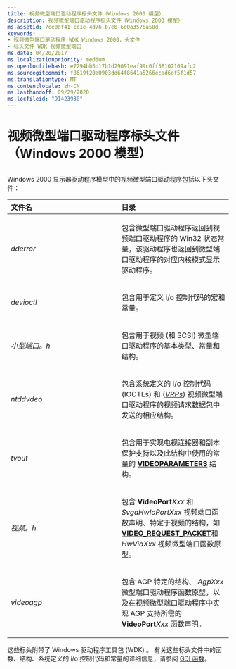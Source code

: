 ```yaml
---
title: 视频微型端口驱动程序标头文件（Windows 2000 模型）
description: 视频微型端口驱动程序标头文件（Windows 2000 模型）
ms.assetid: 7ce0df41-ce1e-4d76-b7e8-6d0a3576a58d
keywords:
- 视频微型端口驱动程序 WDK Windows 2000，头文件
- 标头文件 WDK 视频微型端口
ms.date: 04/20/2017
ms.localizationpriority: medium
ms.openlocfilehash: e7294bb5d17b1d29091eaf99c0ff58102109afc2
ms.sourcegitcommit: f8619f20a0903dd64f8641a5266ecad6df5f1d57
ms.translationtype: MT
ms.contentlocale: zh-CN
ms.lasthandoff: 09/29/2020
ms.locfileid: "91423930"
---
```

# <a name="video-miniport-driver-header-files-windows-2000-model"></a>视频微型端口驱动程序标头文件（Windows 2000 模型）


## <span id="ddk_video_miniport_driver_header_files_windows_2000_model__gg"></span><span id="DDK_VIDEO_MINIPORT_DRIVER_HEADER_FILES_WINDOWS_2000_MODEL__GG"></span>


Windows 2000 显示器驱动程序模型中的视频微型端口驱动程序包括以下头文件：

<table>
<colgroup>
<col width="50%" />
<col width="50%" />
</colgroup>
<thead>
<tr class="header">
<th align="left">文件名</th>
<th align="left">目录</th>
</tr>
</thead>
<tbody>
<tr class="odd">
<td align="left"><p><em>dderror</em></p></td>
<td align="left"><p>包含微型端口驱动程序返回到视频端口驱动程序的 Win32 状态常量，该驱动程序也返回到微型端口驱动程序的对应内核模式显示驱动程序。</p></td>
</tr>
<tr class="even">
<td align="left"><p><em>devioctl</em></p></td>
<td align="left"><p>包含用于定义 i/o 控制代码的宏和常量。</p></td>
</tr>
<tr class="odd">
<td align="left"><p><em>小型端口。h</em></p></td>
<td align="left"><p>包含用于视频 (和 SCSI) 微型端口驱动程序的基本类型、常量和结构。</p></td>
</tr>
<tr class="even">
<td align="left"><p><em>ntddvdeo</em></p></td>
<td align="left"><p>包含系统定义的 i/o 控制代码 (IOCTLs) 和 (<a href="/windows-hardware/drivers/#wdkgloss-video-request-packet--vrp-" data-raw-source="&lt;em&gt;VRPs&lt;/em&gt;"><em>VRPs</em></a>) 视频微型端口驱动程序的视频请求数据包中发送的相应结构。</p></td>
</tr>
<tr class="odd">
<td align="left"><p><em>tvout</em></p></td>
<td align="left"><p>包含用于实现电视连接器和副本保护支持以及此结构中使用的常量的 <a href="/windows/win32/api/tvout/ns-tvout-videoparameters" data-raw-source="[&lt;strong&gt;VIDEOPARAMETERS&lt;/strong&gt;](/windows/win32/api/tvout/ns-tvout-_videoparameters)"><strong>VIDEOPARAMETERS</strong></a> 结构。</p></td>
</tr>
<tr class="even">
<td align="left"><p><em>视频。h</em></p></td>
<td align="left"><p>包含 <strong>VideoPort</strong><em>Xxx</em> 和 <em>SvgaHwIoPortXxx</em> 视频端口函数声明、特定于视频的结构，如 <a href="/windows-hardware/drivers/ddi/video/ns-video-_video_request_packet" data-raw-source="[&lt;strong&gt;VIDEO_REQUEST_PACKET&lt;/strong&gt;](/windows-hardware/drivers/ddi/video/ns-video-_video_request_packet)"><strong>VIDEO_REQUEST_PACKET</strong></a>和 <em>HwVidXxx</em> 视频微型端口函数原型。</p></td>
</tr>
<tr class="odd">
<td align="left"><p><em>videoagp</em></p></td>
<td align="left"><p>包含 AGP 特定的结构、 <em>AgpXxx</em> 微型端口驱动程序函数原型，以及在视频微型端口驱动程序中实现 AGP 支持所需的 <strong>VideoPort</strong><em>Xxx</em> 函数声明。</p></td>
</tr>
</tbody>
</table>

 

这些标头附带了 Windows 驱动程序工具包 (WDK) 。 有关这些标头文件中的函数、结构、系统定义的 i/o 控制代码和常量的详细信息，请参阅 [GDI 函数](/windows-hardware/drivers/ddi/index)。

